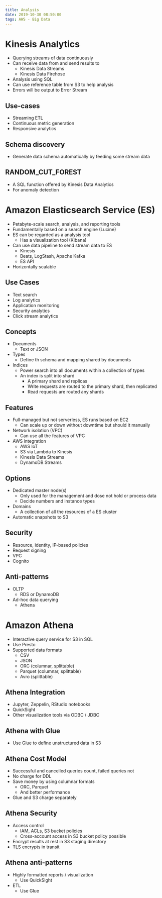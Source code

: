 ```yaml
---
title: Analysis
date: 2019-10-30 08:50:00
tags: AWS - Big Data
---
```


# Kinesis Analytics

- Querying streams of data continuously
- Can receive data from and send results to
  - Kinesis Data Streams
  - Kinesis Data Firehose
- Analysis using SQL
- Can use reference table from S3 to help analysis
- Errors will be output to Error Stream

## Use-cases
- Streaming ETL
- Continuous metric generation
- Responsive analytics

## Schema discovery
- Generate data schema automatically by feeding some stream data

## RANDOM_CUT_FOREST
- A SQL function offered by Kinesis Data Analytics
- For anomaly detection

# Amazon Elasticsearch Service (ES)

- Petabyte-scale search, analysis, and reporting tools
- Fundamentally based on a search engine (Lucine)
- ES can be regarded as a analysis tool
  - Has a visualization tool (Kibana)
- Can use data pipeline to send stream data to ES
  - Kinesis
  - Beats, LogStash, Apache Kafka
  - ES API
- Horizontally scalable

## Use Cases
- Text search
- Log analytics
- Application monitoring
- Security analytics
- Click stream analytics

## Concepts
- Documents
  - Text or JSON
- Types
  - Define th schema and mapping shared by documents
- Indices
  - Power search into all documents within a collection of types
  - An index is split into shard
    - A primary shard and replicas
    - Write requests are routed to the primary shard, then replicated
    - Read requests are routed any shards

## Features
- Full-managed but not serverless, ES runs based on EC2
  - Can scale up or down without downtime but should it manually
- Network isolation (VPC)
  - Can use all the features of VPC
- AWS integration
  - AWS IoT
  - S3 via Lambda to Kinesis
  - Kinesis Data Streams
  - DynamoDB Streams

## Options
- Dedicated master node(s)
  - Only used for the management and dose not hold or process data
  - Decide numbers and instance types
- Domains
  - A collection of all the resources of a ES cluster
- Automatic snapshots to S3

## Security
- Resource, identity, IP-based policies
- Request signing
- VPC
- Cognito

## Anti-patterns
- OLTP
  - RDS or DynamoDB
- Ad-hoc data querying
  - Athena

# Amazon Athena

- Interactive query service for S3 in SQL
- Use Presto
- Supported data formats
  - CSV
  - JSON
  - ORC (columnar, splittable)
  - Parquet (columnar, splittable)
  - Avro (splittable)

## Athena Integration
- Jupyter, Zeppelin, RStudio notebooks
- QuickSight
- Other visualization tools via ODBC / JDBC

## Athena with Glue
- Use Glue to define unstructured data in S3

## Athena Cost Model
- Successful and cancelled queries count, failed queries not
- No charge for DDL
- Save money by using columnar formats
  - ORC, Parquet
  - And better performance
- Glue and S3 charge separately

## Athena Security
- Access control
  - IAM, ACLs, S3 bucket policies
  - Cross-account access in S3 bucket policy possible
- Encrypt results at rest in S3 staging directory
- TLS encrypts in transit

## Athena anti-patterns
- Highly formatted reports / visualization
  - Use QuickSight
- ETL
  - Use Glue
